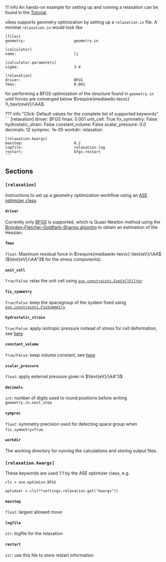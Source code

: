 !!! info
	An hands-on example for setting up and running a relaxation can be found in the [Tutorial](../Tutorial/1_geometry_optimization.md).

vibes supports geometry optimization by setting up a `relaxation.in` file. A minimal `relaxation.in` would look like

```fo
[files]
geometry:                      geometry.in

[calculator]
name:                          lj

[calculator.parameters]
sigma:                         3.4

[relaxation]
driver:                        BFGS
fmax:                          0.001
```

for performing a BFGS optimization of the structure found in `geometry.in` until forces are converged below $\require{mediawiki-texvc} 1\,\text{meV}/\AA$.

??? info "Click: Default values for the complete list of supported keywords"
    ```
    [relaxation]
    driver:                        BFGS
    fmax:                          0.001
    unit_cell:                     True
    fix_symmetry:                  False
    hydrostatic_strain:            False
    constant_volume:               False
    scalar_pressure:               0.0
    decimals:                      12
    symprec:                       1e-05
    workdir:                       relaxation

    [relaxation.kwargs]
    maxstep:                       0.2
    logfile:                       relaxation.log
    restart:                       bfgs.restart
    ```

## Sections

### `[relaxation]`
Instructions to set up a geometry optimization workflow using an [ASE optimizer class](https://wiki.fysik.dtu.dk/ase/ase/optimize.html#module-ase.optimize).

#### `driver`
Currently only [BFGS](https://wiki.fysik.dtu.dk/ase/ase/optimize.html#bfgs) is supported, which is Quasi-Newton method using the [Broyden–Fletcher–Goldfarb–Shanno algoritm](https://en.wikipedia.org/wiki/Broyden%E2%80%93Fletcher%E2%80%93Goldfarb%E2%80%93Shanno_algorithm) to obtain an estimation of the Hessian.

#### `fmax`

`float`: Maximum residual force in $\require{mediawiki-texvc} \text{eV}/\AA$ ($\text{eV}/\AA^3$ for the stress components).

#### `unit_cell`

`True/False`: relax the unit cell using [`ase.constraints.ExpCellFilter`](https://wiki.fysik.dtu.dk/ase/ase/constraints.html?highlight=expcellfilter#ase.constraints.ExpCellFilter)

#### `fix_symmetry`

`True/False`: keep the spacegroup of the system fixed using [`ase.constraints.FixSymmetry`](https://wiki.fysik.dtu.dk/ase/dev/ase/constraints.html?highlight=fixsymmetry#ase.spacegroup.symmetrize.FixSymmetry)

#### `hydrostatic_strain`

`True/False`: apply isotropic pressure instead of stress for cell deformation, see [here](https://wiki.fysik.dtu.dk/ase/ase/constraints.html?highlight=expcellfilter#ase.constraints.ExpCellFilter)

#### `constant_volume`

`True/False`: keep volume constant, see [here](https://wiki.fysik.dtu.dk/ase/ase/constraints.html?highlight=expcellfilter#ase.constraints.ExpCellFilter)

#### `scalar_pressure`

`float`: apply external pressure given in $\text{eV}/\AA^3$

#### `decimals`

`int`: number of digits used to round positions before writing `geometry.in.next_step`

#### `symprec`

`float`: symmetry precision used for detecting space group when `fix_symmetry=True`.

#### `workdir`

The working directory for running the calculations and storing output files.

### `[relaxation.kwargs]`

These keywords are used 1:1 by the ASE optimizer class, e.g.

```pytho
cls = ase.optimize.BFGS

optimzer = cls(**settings.relaxation.get("kwargs"))
```

#### `maxstep`

`float`: largest allowed move

#### `logfile`

`str`: logfile for the relaxation

#### `restart`

`str`: use this file to store restart information